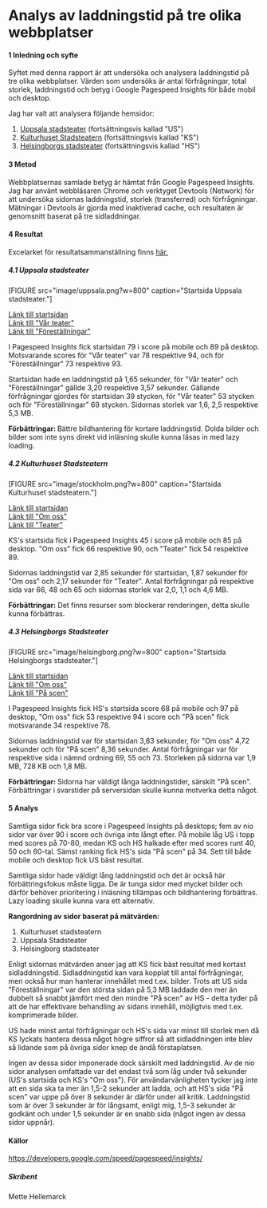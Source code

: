 ---
---
Analys av laddningstid på tre olika webbplatser
=========================

<h4>1 Inledning och syfte</h4>

Syftet med denna rapport är att undersöka och analysera laddningstid på tre olika webbplatser. Värden som undersöks är antal förfrågningar, total storlek, laddningstid och betyg i Google Pagespeed Insights för både mobil och desktop.

Jag har valt att analysera följande hemsidor:<br>
1) <a href="https://uppsalastadsteater.se/">Uppsala stadsteater</a>  (fortsättningsvis kallad "US")<br>
2) <a href="https://kulturhusetstadsteatern.se/">Kulturhuset Stadsteatern</a> (fortsättningsvis kallad "KS")<br>
3) <a href="https://helsingborgsstadsteater.se/">Helsingborgs stadsteater</a> (fortsättningsvis kallad "HS")

<h4>3 Metod</h4>

Webbplatsernas samlade betyg är hämtat från Google Pagespeed Insights. Jag har använt webbläsaren Chrome och verktyget Devtools (Network) för att undersöka sidornas laddningstid, storlek (transferred) och förfrågningar.  Mätningar i Devtools är gjorda med inaktiverad cache, och resultaten är genomsnitt baserat på tre sidladdningar.

<h4>4 Resultat</h4>

Excelarket för resultatsammanställning finns <a href="https://docs.google.com/spreadsheets/d/1dbav8zYwYDCbNttf4UBXn27x5kb1B1ma21sb4dFPyUI/edit#gid=0"> här.</a>

<h5>4.1 Uppsala stadsteater</h5>
[FIGURE src="image/uppsala.png?w=800" caption="Startsida Uppsala stadsteater."]

<a href="https://uppsalastadsteater.se/">Länk till startsidan</a><br>
<a href="https://uppsalastadsteater.se/om-teatern/om-oss/var-teater/">Länk till "Vår teater"</a><br>
<a href="https://uppsalastadsteater.se/forestallningar/">Länk till "Föreställningar"</a>

I Pagespeed Insights fick startsidan 79 i score på mobile och 89 på desktop. Motsvarande scores för "Vår teater" var 78 respektive 94, och för "Föreställningar" 73 respektive 93.

Startsidan hade en laddningstid på 1,65 sekunder, för "Vår teater" och "Föreställningar" gällde 3,20 respektive 3,57 sekunder. Gällande förfrågningar gjordes för startsidan 39 stycken, för "Vår teater" 53 stycken och för "Föreställningar" 69 stycken. Sidornas storlek var 1,6, 2,5 respektive 5,3 MB.

<b>Förbättringar: </b>Bättre bildhantering för kortare laddningstid. Dolda bilder och bilder som inte syns direkt vid inläsning skulle kunna läsas in med lazy loading.

<h5>4.2 Kulturhuset Stadsteatern</h5>
[FIGURE src="image/stockholm.png?w=800" caption="Startsida Kulturhuset stadsteatern."]

<a href="https://kulturhusetstadsteatern.se/">Länk till startsidan</a><br>
<a href="https://kulturhusetstadsteatern.se/Om-Kulturhuset-Stadsteatern/">Länk till "Om oss"</a><br>
<a href="https://kulturhusetstadsteatern.se/Teater/">Länk till "Teater"</a>

KS's startsida fick i Pagespeed Insights 45 i score på mobile och 85 på desktop. "Om oss" fick 66 respektive 90, och "Teater" fick 54 respektive 89.

Sidornas laddningstid var 2,85 sekunder för startsidan, 1,87 sekunder för "Om oss" och 2,17 sekunder för "Teater". Antal förfrågningar på respektive sida var 66, 48 och 65 och sidornas storlek var 2,0, 1,1 och 4,6 MB.

<b>Förbättringar:</b> Det finns resurser som blockerar renderingen, detta skulle kunna förbättras.

<h5>4.3 Helsingborgs Stadsteater</h5>
[FIGURE src="image/helsingborg.png?w=800" caption="Startsida Helsingborgs stadsteater."]

<a href="https://helsingborgsstadsteater.se/">Länk till startsidan</a><br>
<a href="https://helsingborgsstadsteater.se/om-oss/">Länk till "Om oss"</a><br>
<a href="https://helsingborgsstadsteater.se/pa-scen/">Länk till "På scen"</a>

I Pagespeed Insights fick HS's startsida score 68 på mobile och 97 på desktop, "Om oss" fick 53 respektive 94 i score och "På scen" fick motsvarande 34 respektive 78.

Sidornas laddningstid var för startsidan 3,83 sekunder, för "Om oss" 4,72 sekunder och för "På scen" 8,36 sekunder. Antal förfrågningar var för respektive sida i nämnd ordning 69, 55 och 73. Storleken på sidorna var 1,9 MB, 728 KB och 1,8 MB.

<b>Förbättringar: </b>Sidorna har väldigt långa laddningstider, särskilt "På scen". Förbättringar i svarstider på serversidan skulle kunna motverka detta något.

<h4>5 Analys</h4>
Samtliga sidor fick bra score i Pagespeed Insights på desktops; fem av nio sidor var över 90 i score och övriga inte långt efter. På mobile låg US i topp med scores på 70-80, medan KS och HS halkade efter med scores runt 40, 50 och 60-tal. Sämst ranking fick HS's sida "På scen" på 34. Sett till både mobile och desktop fick US bäst resultat.

Samtliga sidor hade väldigt lång laddningstid och det är också här förbättringsfokus måste ligga. De är tunga sidor med mycket bilder och därför behöver prioritering i inläsning tillämpas och bildhantering förbättras. Lazy loading skulle kunna vara ett alternativ.

<b>Rangordning av sidor baserat på mätvärden:</b><br>
1) Kulturhuset stadsteatern<br>
2) Uppsala Stadsteater<br>
3) Helsingborg stadsteater

Enligt sidornas mätvärden anser jag att KS fick bäst resultat med kortast sidladdningstid. Sidladdningstid kan vara kopplat till antal förfrågningar, men också hur man hanterar innehållet med t.ex. bilder. Trots att US sida "Föreställningar" var den största sidan på 5,3 MB laddade den mer än dubbelt så snabbt jämfört med den mindre "På scen" av HS - detta tyder på att de har effektivare behandling av sidans innehåll, möjligtvis med t.ex. komprimerade bilder.

US hade minst antal förfrågningar och HS's sida var minst till storlek men då KS lyckats hantera dessa något högre siffror så att sidladdningen inte blev så lidande som på övriga sidor knep de ändå förstaplatsen.

Ingen av dessa sidor imponerade dock särskilt med laddningstid. Av de nio sidor analysen omfattade var det endast två som låg under två sekunder (US's startsida och KS's "Om oss"). För användarvänligheten tycker jag inte att en sida ska ta mer än 1,5-2 sekunder att ladda, och att HS's sida "På scen" var uppe på över 8 sekunder är därför under all kritik. Laddningstid som är över 3 sekunder är för långsamt, enligt mig, 1,5-3 sekunder är godkänt och under 1,5 sekunder är en snabb sida (något ingen av dessa sidor uppnår).

<h4>Källor</h4>

<a href="https://developers.google.com/speed/pagespeed/insights/">https://developers.google.com/speed/pagespeed/insights/</a>

<h5>Skribent</h5>
Mette Hellemarck
